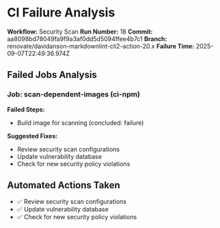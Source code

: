 # CI Failure Analysis

**Workflow:** Security Scan
**Run Number:** 18
**Commit:** aa8098bd78049fa9f9a3af0dd5d5094ffee4b7c1
**Branch:** renovate/davidanson-markdownlint-cli2-action-20.x
**Failure Time:** 2025-09-07T22:49:36.974Z

## Failed Jobs Analysis

### Job: scan-dependent-images (ci-npm)
**Failed Steps:**
- Build image for scanning (concluded: failure)

**Suggested Fixes:**
- Review security scan configurations
- Update vulnerability database
- Check for new security policy violations

## Automated Actions Taken
- ✅ Review security scan configurations
- ✅ Update vulnerability database
- ✅ Check for new security policy violations
